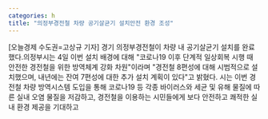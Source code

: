 ```yaml
---
categories: h
title: "의정부경전철 차량 공기살균기 설치안전 환경 조성"
---
```

[오늘경제 수도권=고상규 기자] 경기 의정부경전철이 차량 내 공기살균기 설치를 완료했다.의정부시는 4일 이번 설치 배경에 대해 "코로나19 이후 단계적 일상회복 시행 때 안전한 경전철을 위한 방역체계 강화 차원"이라며 "경전철 8편성에 대해 시범적으로 설치했으며, 내년에는 잔여 7편성에 대한 추가 설치 계획이 있다"고 밝혔다. 시는 이번 경전철 차량 방역시스템 도입을 통해 코로나19 등 각종 바이러스와 세균 및 유해 물질에 따른 실내 오염 물질을 저감하고, 경전철을 이용하는 시민들에게 보다 안전하고 쾌적한 실내 환경 제공을 기대하고